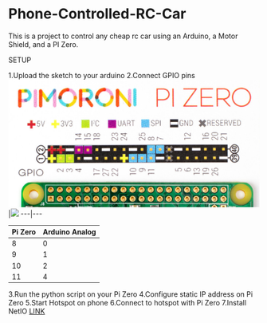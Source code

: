 # Phone-Controlled-RC-Car


This is a project to control any cheap rc car using an Arduino, a Motor Shield, and a PI Zero.


SETUP

1.Upload the sketch to your arduino
2.Connect GPIO pins
<img src="https://github.com/jdial1/Phone-Controlled-RC-Car/blob/master/PI-Zero-GPIO-PINOUT.PNG"></img>|<img src="http://artofcircuits.com/wp-content/uploads/2014/03/L293D-motor-shield-2.jpg"></img>
---|---

  Pi Zero   | Arduino Analog
  ---|---
    8     |       0
    9      |      1
    10    |       2
    11      |      4
                
3.Run the python script on your Pi Zero
4.Configure static IP address on Pi Zero
5.Start Hotspot on phone
6.Connect to hotspot with Pi Zero
7.Install NetIO <a href="https://play.google.com/store/apps/details?id=com.luvago.netio&hl=en">LINK</a>

